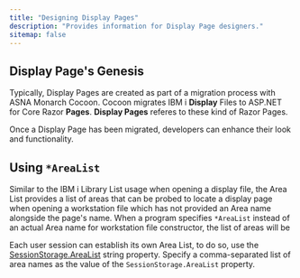 ```yaml
---
title: "Designing Display Pages"
description: "Provides information for Display Page designers."
sitemap: false
---
```


## Display Page's Genesis
Typically, Display Pages are created as part of a migration process with ASNA Monarch Cocoon. Cocoon migrates IBM i **Display** Files to ASP.NET for Core Razor **Pages**. **Display Pages** referes to these kind of Razor Pages.

Once a Display Page has been migrated, developers can enhance their look and functionality.

## Using `*AreaList`

Similar to the IBM i Library List usage when opening a display file, the Area List provides a list of areas that can be probed to locate a display page when opening a workstation file which has not provided an Area name alongside the page's name. When a program specifies `*AreaList` instead of an actual Area name for workstation file constructor, the list of areas will be  

Each user session can establish its own Area List, to do so, use the [SessionStorage.AreaList](/reference/expo/qsys-expo-model/session-storage.html#properties) string property. Specify a comma-separated list of area names as the value of the  `SessionStorage.AreaList` property.

